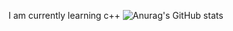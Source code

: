 I am currently learning c++
![Anurag's GitHub stats](https://github-readme-stats.vercel.app/api?username=luis-07&show_icons=true&theme=radical)
